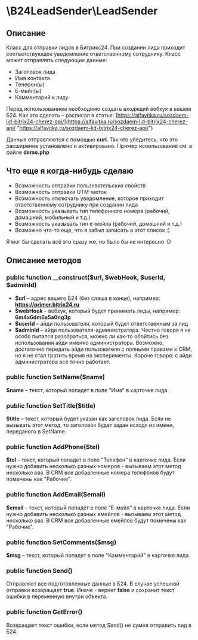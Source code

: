# \B24LeadSender\LeadSender

## Описание

Класс для отправки лидов в Битрикс24. При создании лида приходит соответствующее уведомление ответственному сотруднику. Класс может отправлять следующие данные:

- Заголовок лида
- Имя контакта
- Телефон(ы)
- Е-мейл(ы)
- Комментарий к лиду

Перед использованием необходимо создать входящий вебхук в вашем Б24. Как это сделать &ndash; расписал в статье: [https://alfavitka.ru/sozdaem-lid-bitrix24-cherez-api/](https://alfavitka.ru/sozdaem-lid-bitrix24-cherez-api/ "https://alfavitka.ru/sozdaem-lid-bitrix24-cherez-api/")

Данные отправляются с помощью **curl**. Так что убедитесь, что это расширение установлено и активировано. Пример использования см. в файле **demo.php**

## Что еще я когда-нибудь сделаю
- Возможность отправки пользовательских свойств
- Возможность отправки UTM-меток
- Возможность отключать уведомление, которое приходит ответственному сотруднику при создании лида
- Возможность указывать тип телефонного номера (рабочий, домашний, мобильный и т.д.)
- Возможность указывать тип е-мейла (рабочий, домашний и т.д.)
- Возможно что-то еще, что я забыл записать в этот список :)

Я мог бы сделать всё это сразу же, но было бы не интересно :D


## Описание методов

### public function __construct($url, $webHook, $userId, $adminId)
- **$url** – адрес вашего Б24 (без слэша в конце), например: **https://primer.bitrix24.ru**
- **$webHook** – вебхук, который будет принимать лиды, например: **6m4x6dm6a5a0ng3p**
- **$userId** – айди пользователя, который будет ответственным за лид
- **$adminId** – айди пользователя-администратора. Честно говоря я не особо пытался разобраться, можно ли как-то обойтись без использования айди именно администратора. Возможно, достаточно передать айди пользователя с полными правами к CRM, но я не стал тратить время на эксперименты. Короче говоря: с айди администратора всё точно работает.

### public function SetName($name)
**$name** – текст, который попадет в поле "Имя" в карточке лида.

### public function SetTitle($title)
**$title** – текст, который будет указан как заголовок лида. Если не вызывать этот метод, то заголовок будет задан исходя из имени, переданого в SetName.

### public function AddPhone($tel)
**$tel** – текст, который попадет в поле "Телефон" в карточке лида. Если нужно добавить несколько разных номеров - вызываем этот метод несколько раз. В CRM все добавленные номера телефонов будут помечены как "Рабочие".

### public function AddEmail($email)
**$email** – текст, который попадет в поле "Е-мейл" в карточке лида. Если нужно добавить несколько разных емейлов - вызываем этот метод несколько раз. В CRM все добавленные емейлов будут помечены как "Рабочие".

### public function SetComments($msg)
**$msg** – текст, который попадет в поле "Комментарий" в карточке лида.

### public function Send()
Отправляет все подготовленные данные в Б24. В случае успешной отправки возвращает **true**. Иначе - вернет **false** и сохранит текст ошибки в переменную внутри объекта.

### public function GetError()
Возвращает текст ошибки, если метод Send() не сумел отправить лид в Б24.
